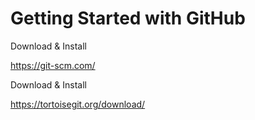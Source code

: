 # Getting Started with GitHub


Download & Install

https://git-scm.com/

Download & Install

https://tortoisegit.org/download/
